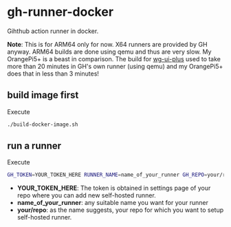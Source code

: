 # gh-runner-docker
Gihthub action runner in docker.

**Note**: This is for ARM64 only for now. X64 runners are provided by GH anyway. ARM64 builds are done using qemu and thus are very slow. My OrangePi5+ is a beast in comparison. The build for [wg-ui-plus](https://github.com/vijaygill/wg-ui-plus) used to take more than 20 minutes in GH's own runner (using qemu) and my OrangePi5+ does that in less than 3 minutes!

## build image first
Execute 
```bash
./build-docker-image.sh
```
## run a runner
Execute
```bash
GH_TOKEN=YOUR_TOKEN_HERE RUNNER_NAME=name_of_your_runner GH_REPO=your/repo ./run-container.sh
```
* **YOUR_TOKEN_HERE**: The token is obtained in settings page of your repo where you can add new self-hosted runner.
* **name_of_your_runner**: any suitable name you want for your runner
* **your/repo**: as the name suggests, your repo for which you want to setup self-hosted runner.
